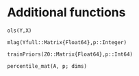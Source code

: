 # Additional functions


```@docs
ols(Y,X)
```

```@docs
mlag(Yfull::Matrix{Float64},p::Integer)
```

```@docs
trainPriors(Z0::Matrix{Float64},p::Int64)
```

```@percentile_mat
percentile_mat(A, p; dims)
```